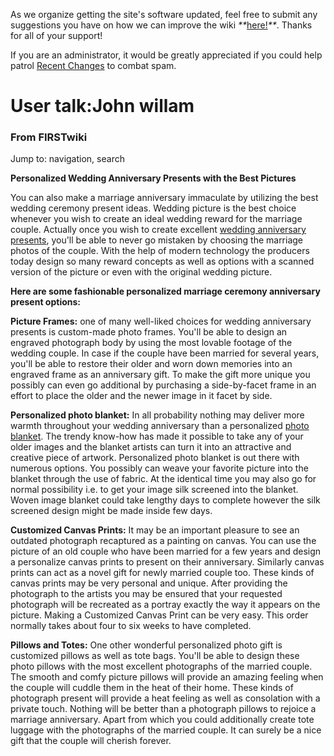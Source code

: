 As we organize getting the site's software updated, feel free to submit any
suggestions you have on how we can improve the wiki
_**_[here!](/index.php/User:Hallry/Suggestions "User:Hallry/Suggestions"
)_**_. Thanks for all of your support!

If you are an administrator, it would be greatly appreciated if you could help
patrol [Recent Changes](/index.php/Special:Recentchanges
"Special:Recentchanges" ) to combat spam.

# User talk:John willam

### From FIRSTwiki

Jump to: navigation, search

**Personalized Wedding Anniversary Presents with the Best Pictures**

  

You can also make a marriage anniversary immaculate by utilizing the best
wedding ceremony present ideas. Wedding picture is the best choice whenever
you wish to create an ideal wedding reward for the marriage couple. Actually
once you wish to create excellent [wedding anniversary
presents](http://www.thememoriesplace.com/ "http://www.thememoriesplace.com/"
), you'll be able to never go mistaken by choosing the marriage photos of the
couple. With the help of modern technology the producers today design so many
reward concepts as well as options with a scanned version of the picture or
even with the original wedding picture.

**Here are some fashionable personalized marriage ceremony anniversary present options:**

**Picture Frames:** one of many well-liked choices for wedding anniversary presents is custom-made photo frames. You'll be able to design an engraved photograph body by using the most lovable footage of the wedding couple. In case if the couple have been married for several years, you'll be able to restore their older and worn down memories into an engraved frame as an anniversary gift. To make the gift more unique you possibly can even go additional by purchasing a side-by-facet frame in an effort to place the older and the newer image in it facet by side. 

**Personalized photo blanket:** In all probability nothing may deliver more warmth throughout your wedding anniversary than a personalized [photo blanket](http://www.dc495.com/wiki/index.php?title=User_talk:John_willam "http://www.dc495.com/wiki/index.php?title=User_talk:John_willam" ). The trendy know-how has made it possible to take any of your older images and the blanket artists can turn it into an attractive and creative piece of artwork. Personalized photo blanket is out there with numerous options. You possibly can weave your favorite picture into the blanket through the use of fabric. At the identical time you may also go for normal possibility i.e. to get your image silk screened into the blanket. Woven image blanket could take lengthy days to complete however the silk screened design might be made inside few days. 

**Customized Canvas Prints:** It may be an important pleasure to see an outdated photograph recaptured as a painting on canvas. You can use the picture of an old couple who have been married for a few years and design a personalize canvas prints to present on their anniversary. Similarly canvas prints can act as a novel gift for newly married couple too. These kinds of canvas prints may be very personal and unique. After providing the photograph to the artists you may be ensured that your requested photograph will be recreated as a portray exactly the way it appears on the picture. Making a Customized Canvas Print can be very easy. This order normally takes about four to six weeks to have completed. 

**Pillows and Totes:** One other wonderful personalized photo gift is customized pillows as well as tote bags. You'll be able to design these photo pillows with the most excellent photographs of the married couple. The smooth and comfy picture pillows will provide an amazing feeling when the couple will cuddle them in the heat of their home. These kinds of photograph present will provide a heat feeling as well as consolation with a private touch. Nothing will be better than a photograph pillows to rejoice a marriage anniversary. Apart from which you could additionally create tote luggage with the photographs of the married couple. It can surely be a nice gift that the couple will cherish forever. 

